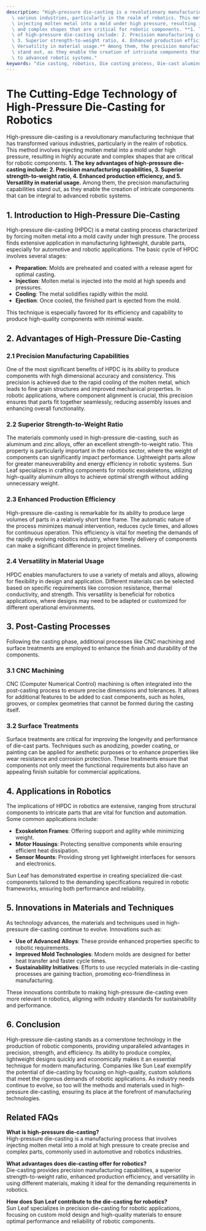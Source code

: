 ```yaml
---
description: "High-pressure die-casting is a revolutionary manufacturing technique that has transformed\
  \ various industries, particularly in the realm of robotics. This method involves\
  \ injecting molten metal into a mold under high pressure, resulting in highly accurate\
  \ and complex shapes that are critical for robotic components. **1. The key advantages\
  \ of high-pressure die-casting include: 2. Precision manufacturing capabilities,\
  \ 3. Superior strength-to-weight ratio, 4. Enhanced production efficiency, and 5.\
  \ Versatility in material usage.** Among them, the precision manufacturing capabilities\
  \ stand out, as they enable the creation of intricate components that can be integral\
  \ to advanced robotic systems."
keywords: "die casting, robotics, Die casting process, Die-cast aluminum"
---
```

# The Cutting-Edge Technology of High-Pressure Die-Casting for Robotics

High-pressure die-casting is a revolutionary manufacturing technique that has transformed various industries, particularly in the realm of robotics. This method involves injecting molten metal into a mold under high pressure, resulting in highly accurate and complex shapes that are critical for robotic components. **1. The key advantages of high-pressure die-casting include: 2. Precision manufacturing capabilities, 3. Superior strength-to-weight ratio, 4. Enhanced production efficiency, and 5. Versatility in material usage.** Among them, the precision manufacturing capabilities stand out, as they enable the creation of intricate components that can be integral to advanced robotic systems.

## **1. Introduction to High-Pressure Die-Casting**

High-pressure die-casting (HPDC) is a metal casting process characterized by forcing molten metal into a mold cavity under high pressure. The process finds extensive application in manufacturing lightweight, durable parts, especially for automotive and robotic applications. The basic cycle of HPDC involves several stages:

- **Preparation**: Molds are preheated and coated with a release agent for optimal casting.
- **Injection**: Molten metal is injected into the mold at high speeds and pressures.
- **Cooling**: The metal solidifies rapidly within the mold.
- **Ejection**: Once cooled, the finished part is ejected from the mold.

This technique is especially favored for its efficiency and capability to produce high-quality components with minimal waste.

## **2. Advantages of High-Pressure Die-Casting**

### **2.1 Precision Manufacturing Capabilities**

One of the most significant benefits of HPDC is its ability to produce components with high dimensional accuracy and consistency. This precision is achieved due to the rapid cooling of the molten metal, which leads to fine grain structures and improved mechanical properties. In robotic applications, where component alignment is crucial, this precision ensures that parts fit together seamlessly, reducing assembly issues and enhancing overall functionality.

### **2.2 Superior Strength-to-Weight Ratio**

The materials commonly used in high-pressure die-casting, such as aluminum and zinc alloys, offer an excellent strength-to-weight ratio. This property is particularly important in the robotics sector, where the weight of components can significantly impact performance. Lightweight parts allow for greater maneuverability and energy efficiency in robotic systems. Sun Leaf specializes in crafting components for robotic exoskeletons, utilizing high-quality aluminum alloys to achieve optimal strength without adding unnecessary weight.

### **2.3 Enhanced Production Efficiency**

High-pressure die-casting is remarkable for its ability to produce large volumes of parts in a relatively short time frame. The automatic nature of the process minimizes manual intervention, reduces cycle times, and allows for continuous operation. This efficiency is vital for meeting the demands of the rapidly evolving robotics industry, where timely delivery of components can make a significant difference in project timelines.

### **2.4 Versatility in Material Usage**

HPDC enables manufacturers to use a variety of metals and alloys, allowing for flexibility in design and application. Different materials can be selected based on specific requirements like corrosion resistance, thermal conductivity, and strength. This versatility is beneficial for robotics applications, where designs may need to be adapted or customized for different operational environments.

## **3. Post-Casting Processes**

Following the casting phase, additional processes like CNC machining and surface treatments are employed to enhance the finish and durability of the components. 

### **3.1 CNC Machining**

CNC (Computer Numerical Control) machining is often integrated into the post-casting process to ensure precise dimensions and tolerances. It allows for additional features to be added to cast components, such as holes, grooves, or complex geometries that cannot be formed during the casting itself.

### **3.2 Surface Treatments**

Surface treatments are critical for improving the longevity and performance of die-cast parts. Techniques such as anodizing, powder coating, or painting can be applied for aesthetic purposes or to enhance properties like wear resistance and corrosion protection. These treatments ensure that components not only meet the functional requirements but also have an appealing finish suitable for commercial applications.

## **4. Applications in Robotics**

The implications of HPDC in robotics are extensive, ranging from structural components to intricate parts that are vital for function and automation. Some common applications include:

- **Exoskeleton Frames**: Offering support and agility while minimizing weight.
- **Motor Housings**: Protecting sensitive components while ensuring efficient heat dissipation.
- **Sensor Mounts**: Providing strong yet lightweight interfaces for sensors and electronics.

Sun Leaf has demonstrated expertise in creating specialized die-cast components tailored to the demanding specifications required in robotic frameworks, ensuring both performance and reliability.

## **5. Innovations in Materials and Techniques**

As technology advances, the materials and techniques used in high-pressure die-casting continue to evolve. Innovations such as:

- **Use of Advanced Alloys**: These provide enhanced properties specific to robotic requirements.
- **Improved Mold Technologies**: Modern molds are designed for better heat transfer and faster cycle times.
- **Sustainability Initiatives**: Efforts to use recycled materials in die-casting processes are gaining traction, promoting eco-friendliness in manufacturing.

These innovations contribute to making high-pressure die-casting even more relevant in robotics, aligning with industry standards for sustainability and performance.

## **6. Conclusion**

High-pressure die-casting stands as a cornerstone technology in the production of robotic components, providing unparalleled advantages in precision, strength, and efficiency. Its ability to produce complex, lightweight designs quickly and economically makes it an essential technique for modern manufacturing. Companies like Sun Leaf exemplify the potential of die-casting by focusing on high-quality, custom solutions that meet the rigorous demands of robotic applications. As industry needs continue to evolve, so too will the methods and materials used in high-pressure die-casting, ensuring its place at the forefront of manufacturing technologies.

## Related FAQs

**What is high-pressure die-casting?**  
High-pressure die-casting is a manufacturing process that involves injecting molten metal into a mold at high pressure to create precise and complex parts, commonly used in automotive and robotics industries.

**What advantages does die-casting offer for robotics?**  
Die-casting provides precision manufacturing capabilities, a superior strength-to-weight ratio, enhanced production efficiency, and versatility in using different materials, making it ideal for the demanding requirements in robotics.

**How does Sun Leaf contribute to the die-casting for robotics?**  
Sun Leaf specializes in precision die-casting for robotic applications, focusing on custom mold design and high-quality materials to ensure optimal performance and reliability of robotic components.
